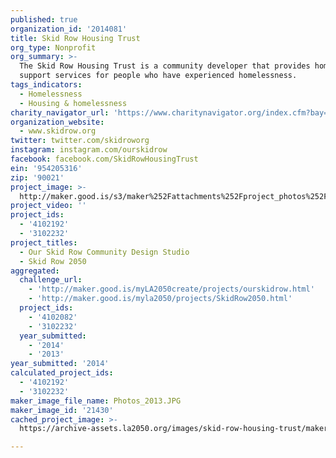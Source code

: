 ```yaml
---
published: true
organization_id: '2014081'
title: Skid Row Housing Trust
org_type: Nonprofit
org_summary: >-
  The Skid Row Housing Trust is a community developer that provides homes and
  support services for people who have experienced homelessness.
tags_indicators:
  - Homelessness
  - Housing & homelessness
charity_navigator_url: 'https://www.charitynavigator.org/index.cfm?bay=search.profile&ein=954205316'
organization_website:
  - www.skidrow.org
twitter: twitter.com/skidroworg
instagram: instagram.com/ourskidrow
facebook: facebook.com/SkidRowHousingTrust
ein: '954205316'
zip: '90021'
project_image: >-
  http://maker.good.is/s3/maker%252Fattachments%252Fproject_photos%252Fimages%252F21430%252Fdisplay%252FPhotos_2013.JPG=c570x385
project_video: ''
project_ids:
  - '4102192'
  - '3102232'
project_titles:
  - Our Skid Row Community Design Studio
  - Skid Row 2050
aggregated:
  challenge_url:
    - 'http://maker.good.is/myLA2050create/projects/ourskidrow.html'
    - 'http://maker.good.is/myla2050/projects/SkidRow2050.html'
  project_ids:
    - '4102082'
    - '3102232'
  year_submitted:
    - '2014'
    - '2013'
year_submitted: '2014'
calculated_project_ids:
  - '4102192'
  - '3102232'
maker_image_file_name: Photos_2013.JPG
maker_image_id: '21430'
cached_project_image: >-
  https://archive-assets.la2050.org/images/skid-row-housing-trust/maker.good.is/s3/maker%252Fattachments%252Fproject_photos%252Fimages%252F21430%252Fdisplay%252FPhotos_2013.JPG=c570x385.jpg

---
```

